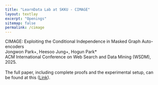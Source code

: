 ```yaml
---
title: "LearnData Lab at SKKU - CIMAGE"
layout: textlay
excerpt: "Openings"
sitemap: false
permalink: /cimage
---
```



CIMAGE: Exploiting the Conditional Independence in Masked Graph Auto-encoders<br />
Jongwon Park+, Heesoo Jung+, Hogun Park*<br />
ACM International Conference on Web Search and Data Mining (WSDM), 2025.<br />
<br />
The full paper, including complete proofs and the experimental setup, can be found at this ([Link](https://hogunpark.com/papers/WSDM2025_CIMAGE_full.pdf)).


<br />



<!-- 
<figure>
<img src="{{ site.url }}{{ site.baseurl }}/images/picpic/Gallery/DSC_0696.jpg" width="95%">
</figure> -->
